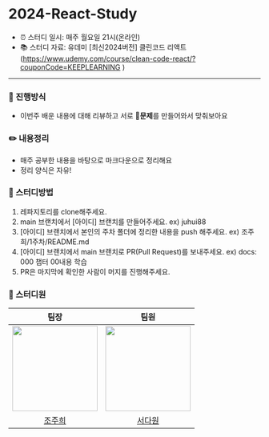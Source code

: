 # 2024-React-Study

* ⏰ 스터디 일시: 매주 월요일 21시(온라인)
* 📚 스터디 자료: 유데미 [최신2024버전] 클린코드 리액트 (https://www.udemy.com/course/clean-code-react/?couponCode=KEEPLEARNING )


* * *

### 📑 진행방식
* 이번주 배운 내용에 대해 리뷰하고 서로 **📝문제**를 만들어와서 맞춰보아요

### ✏️ 내용정리
* 매주 공부한 내용을 바탕으로 마크다운으로 정리해요
* 정리 양식은 자유!

### 🧐 스터디방법
1. 레파지토리를 clone해주세요.
2. main 브랜치에서 [아이디] 브랜치를 만들어주세요. ex) juhui88
3. [아이디] 브랜치에서 본인의 주차 폴더에 정리한 내용을 push 해주세요. ex) 조주희/1주차/README.md
4. [아이디] 브랜치에서 main 브랜치로 PR(Pull Request)를 보내주세요. ex) docs: 000 챕터 00내용 학습
5. PR은 마지막에 확인한 사람이 머지를 진행해주세요.


### 👥 스터디원
|팀장|팀원|
|:---:|:---:|
|<img src="https://github.com/juhui88.png" width="170">|<img src="https://github.com/Dawon00.png" width="170">
|[조주희](https://github.com/juhui88)|[서다원](https://github.com/Dawon00)|

